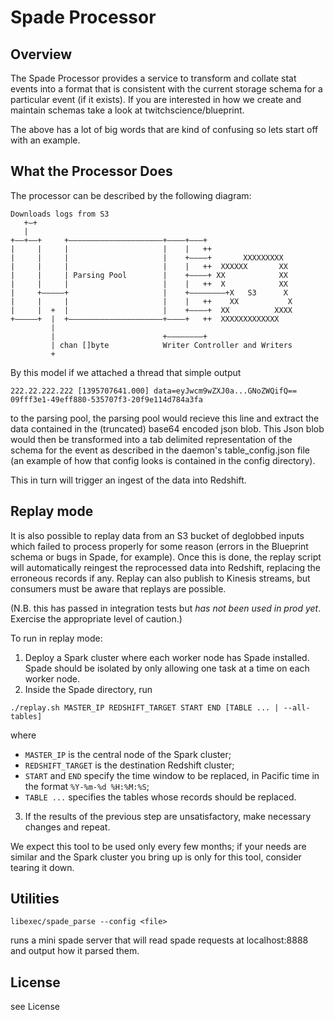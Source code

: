 # Spade Processor

## Overview

The Spade Processor provides a service to transform and collate stat
events into a format that is consistent with the current storage schema
for a particular event (if it exists). If you are interested in how we
create and maintain schemas take a look at twitchscience/blueprint.

The above has a lot of big words that are kind of confusing so lets start off
with an example.

## What the Processor Does

The processor can be described by the following diagram:
```
Downloads logs from S3                                         
   +–+                                                         
   |                                                           
+––+––+     +–––––––––––––––––––––+––––+–––+                   
|     |     |                     |    |   ++                  
|     |     |                     |    +––––+       XXXXXXXXX  
|     |     |                     |    |   ++  XXXXXX       XX
|     |     | Parsing Pool        |    +––––+ XX            XX
|     |     |                     |    |   ++  X            XX
|     +–––––+                     |    +––––––––+X   S3      X
|     |     |                     |    |   ++    XX           X
|     |  +  |                     |    +––––+  XX          XXXX
+–––––+  |  +–––––––––––––––––––––+––––+   ++  XXXXXXXXXXXXX   
         |                                                     
         |                        +––––––––+                   
         | chan []byte            Writer Controller and Writers
         +                                                     
```

By this model if we attached a thread that simple output

```
222.22.222.222 [1395707641.000] data=eyJwcm9wZXJ0a...GNoZWQifQ== 09fff3e1-49eff880-535707f3-20f9e114d784a3fa
```

to the parsing pool, the parsing pool would recieve this line and extract
the data contained in the (truncated) base64 encoded json blob. This Json blob
would then be transformed into a tab delimited representation of the schema for the event as described
in the daemon's table_config.json file (an example of how that config looks is contained in the config directory).

This in turn will trigger an ingest of the data into Redshift.

## Replay mode

It is also possible to replay data from an S3 bucket of deglobbed inputs
which failed to process properly for some reason (errors in the Blueprint schema or
bugs in Spade, for example).  Once this is done, the replay script will automatically
reingest the reprocessed data into Redshift, replacing the erroneous records if any.
Replay can also publish to Kinesis streams, but consumers must be aware that replays
are possible.

(N.B. this has passed in integration tests but *has not been used in prod yet*.
Exercise the appropriate level of caution.)

To run in replay mode:

1. Deploy a Spark cluster where each worker node has Spade installed.  Spade should be
isolated by only allowing one task at a time on each worker node.
2. Inside the Spade directory, run
```
./replay.sh MASTER_IP REDSHIFT_TARGET START END [TABLE ... | --all-tables]
```
where
* `MASTER_IP` is the central node of the Spark cluster;
* `REDSHIFT_TARGET` is the destination Redshift cluster;
* `START` and `END` specify the time window to be replaced, in Pacific time in
  the format `%Y-%m-%d %H:%M:%S`;
* `TABLE ...` specifies the tables whose records should be replaced.
3. If the results of the previous step are unsatisfactory, make necessary
   changes and repeat.

We expect this tool to be used only every few months; if your needs are
similar and the Spark cluster you bring up is only for this tool, consider
tearing it down.

## Utilities

`libexec/spade_parse --config <file>`

  runs a mini spade server that will read spade requests at localhost:8888 and output how it
  parsed them.

## License
see License
